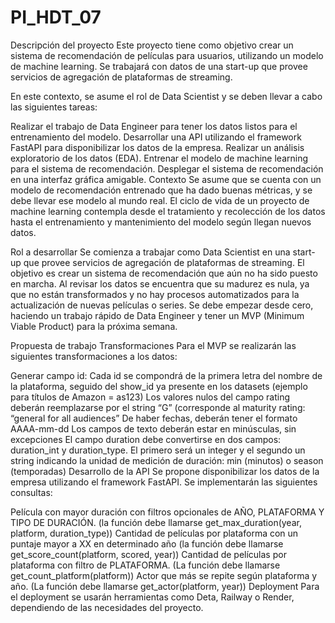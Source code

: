 # PI_HDT_07
Descripción del proyecto
Este proyecto tiene como objetivo crear un sistema de recomendación de películas para usuarios, utilizando un modelo de machine learning. Se trabajará con datos de una start-up que provee servicios de agregación de plataformas de streaming.

En este contexto, se asume el rol de Data Scientist y se deben llevar a cabo las siguientes tareas:

Realizar el trabajo de Data Engineer para tener los datos listos para el entrenamiento del modelo.
Desarrollar una API utilizando el framework FastAPI para disponibilizar los datos de la empresa.
Realizar un análisis exploratorio de los datos (EDA).
Entrenar el modelo de machine learning para el sistema de recomendación.
Desplegar el sistema de recomendación en una interfaz gráfica amigable.
Contexto
Se asume que se cuenta con un modelo de recomendación entrenado que ha dado buenas métricas, y se debe llevar ese modelo al mundo real. El ciclo de vida de un proyecto de machine learning contempla desde el tratamiento y recolección de los datos hasta el entrenamiento y mantenimiento del modelo según llegan nuevos datos.

Rol a desarrollar
Se comienza a trabajar como Data Scientist en una start-up que provee servicios de agregación de plataformas de streaming. El objetivo es crear un sistema de recomendación que aún no ha sido puesto en marcha. Al revisar los datos se encuentra que su madurez es nula, ya que no están transformados y no hay procesos automatizados para la actualización de nuevas películas o series. Se debe empezar desde cero, haciendo un trabajo rápido de Data Engineer y tener un MVP (Minimum Viable Product) para la próxima semana.

Propuesta de trabajo
Transformaciones
Para el MVP se realizarán las siguientes transformaciones a los datos:

Generar campo id: Cada id se compondrá de la primera letra del nombre de la plataforma, seguido del show_id ya presente en los datasets (ejemplo para títulos de Amazon = as123)
Los valores nulos del campo rating deberán reemplazarse por el string “G” (corresponde al maturity rating: “general for all audiences”
De haber fechas, deberán tener el formato AAAA-mm-dd
Los campos de texto deberán estar en minúsculas, sin excepciones
El campo duration debe convertirse en dos campos: duration_int y duration_type. El primero será un integer y el segundo un string indicando la unidad de medición de duración: min (minutos) o season (temporadas)
Desarrollo de la API
Se propone disponibilizar los datos de la empresa utilizando el framework FastAPI. Se implementarán las siguientes consultas:

Película con mayor duración con filtros opcionales de AÑO, PLATAFORMA Y TIPO DE DURACIÓN. (la función debe llamarse get_max_duration(year, platform, duration_type))
Cantidad de películas por plataforma con un puntaje mayor a XX en determinado año (la función debe llamarse get_score_count(platform, scored, year))
Cantidad de películas por plataforma con filtro de PLATAFORMA. (La función debe llamarse get_count_platform(platform))
Actor que más se repite según plataforma y año. (La función debe llamarse get_actor(platform, year))
Deployment
Para el deployment se usarán herramientas como Deta, Railway o Render, dependiendo de las necesidades del proyecto.
